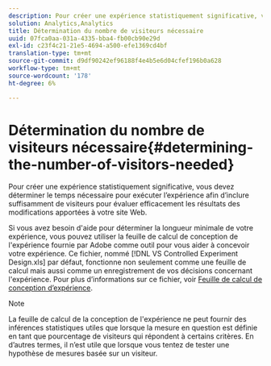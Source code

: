 ```yaml
---
description: Pour créer une expérience statistiquement significative, vous devez déterminer le temps nécessaire pour exécuter l’expérience afin d’inclure suffisamment de visiteurs pour évaluer efficacement les résultats des modifications apportées à votre site Web.
solution: Analytics,Analytics
title: Détermination du nombre de visiteurs nécessaire
uuid: 07fca0aa-031a-4335-bba4-fb00cb90e29d
exl-id: c23f4c21-21e5-4694-a500-efe1369cd4bf
translation-type: tm+mt
source-git-commit: d9df90242ef96188f4e4b5e6d04cfef196b0a628
workflow-type: tm+mt
source-wordcount: '178'
ht-degree: 6%

---
```


# Détermination du nombre de visiteurs nécessaire{#determining-the-number-of-visitors-needed}

Pour créer une expérience statistiquement significative, vous devez déterminer le temps nécessaire pour exécuter l’expérience afin d’inclure suffisamment de visiteurs pour évaluer efficacement les résultats des modifications apportées à votre site Web.

Si vous avez besoin d&#39;aide pour déterminer la longueur minimale de votre expérience, vous pouvez utiliser la feuille de calcul de conception de l&#39;expérience fournie par Adobe comme outil pour vous aider à concevoir votre expérience. Ce fichier, nommé [!DNL VS Controlled Experiment Design.xls] par défaut, fonctionne non seulement comme une feuille de calcul mais aussi comme un enregistrement de vos décisions concernant l&#39;expérience. Pour plus d’informations sur ce fichier, voir [Feuille de calcul de conception d’expérience](../../../home/c-undst-ctrld-exp/t-exp-dsn-spst.md#task-d7f674980fe9415d80371d6020bcf164).

>[!NOTE]
>
>La feuille de calcul de la conception de l&#39;expérience ne peut fournir des inférences statistiques utiles que lorsque la mesure en question est définie en tant que pourcentage de visiteurs qui répondent à certains critères. En d’autres termes, il n’est utile que lorsque vous tentez de tester une hypothèse de mesures basée sur un visiteur.
